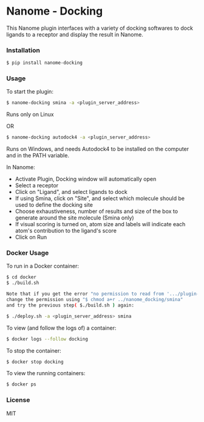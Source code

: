 # Nanome - Docking

This Nanome plugin interfaces with a variety of docking softwares to dock ligands to a receptor and display the result in Nanome.

### Installation

```sh
$ pip install nanome-docking
```

### Usage

To start the plugin:

```sh
$ nanome-docking smina -a <plugin_server_address>
```

Runs only on Linux

OR

```sh
$ nanome-docking autodock4 -a <plugin_server_address>
```

Runs on Windows, and needs Autodock4 to be installed on the computer and in the PATH variable.

In Nanome:

- Activate Plugin, Docking window will automatically open
- Select a receptor
- Click on "Ligand", and select ligands to dock
- If using Smina, click on "Site", and select which molecule should be used to define the docking site
- Choose exhaustiveness, number of results and size of the box to generate around the site molecule (Smina only)
- If visual scoring is turned on, atom size and labels will indicate each atom's contribution to the ligand's score
- Click on Run

### Docker Usage

To run in a Docker container:

```sh
$ cd docker
$ ./build.sh

Note that if you get the error "no permission to read from '.../plugin-docking/nanome_docking/smina' ", 
change the permission using "$ chmod a+r ../nanome_docking/smina"
and try the previous step( $./build.sh ) again:

$ ./deploy.sh -a <plugin_server_address> smina
```

To view (and follow the logs of) a container:
```sh
$ docker logs --follow docking
```

To stop the container:
```sh
$ docker stop docking
```

To view the running containers:
```sh
$ docker ps
```

### License

MIT
